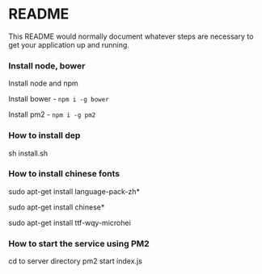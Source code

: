 # README #

This README would normally document whatever steps are necessary to get your application up and running.

### Install node, bower
Install node and npm

Install bower - `npm i -g bower`

Install pm2 - `npm i -g pm2`

### How to install dep
sh install.sh

### How to install chinese fonts
sudo apt-get install language-pack-zh*

sudo apt-get install chinese*

sudo apt-get install ttf-wqy-microhei

### How to start the service using PM2 ###

cd to server directory
pm2 start index.js
